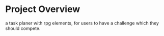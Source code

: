# Project Overview
a task planer with rpg elements, for users to have a challenge which they should compete. 

